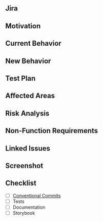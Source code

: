 ## Jira

<!--
[](https://littlespoon.atlassian.net/browse/LS-)
-->

## Motivation

<!-- Is this a feature, bug fix, documentation, etc.? -->

## Current Behavior

<!-- Please link to the issue (if applicable). -->

## New Behavior

<!-- If this is a feature change or bug fix. -->

## Test Plan

<!-- What are the steps to reproduce? -->

## Affected Areas

<!-- What are the affected areas? -->

## Risk Analysis

<!--
What could go wrong?
What are you worried about?
What questions do you still have?
-->

## Non-Function Requirements

<!-- Performance, impact, dependencies, etc. -->

## Linked Issues

<!-- Related tickets or PRs. -->

## Screenshot

<!-- For user facing changes. -->

## Checklist

<!--
Feel free to remove any item that is irrelevant to your changes.
To check an item, place an "x" in the box like so: `- [x] Tests`
-->

- [ ] [Conventional Commits](https://www.conventionalcommits.org/)
- [ ] Tests
- [ ] Documentation
- [ ] Storybook
